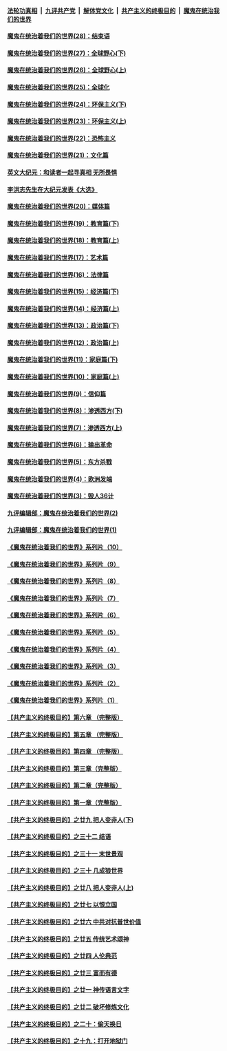 ####  [法轮功真相](../../../../basic/blob/master/README.md?t=04161331) &nbsp;|&nbsp; [九评共产党](../../../../9ping.md/blob/master/README.md?t=04161331) &nbsp;|&nbsp; [解体党文化](../../../../jtdwh.md/blob/master/README.md?t=04161331)  &nbsp;|&nbsp; [共产主义的终极目的](../../../../gczydzjmd.md/blob/master/README.md?t=04161331) &nbsp;|&nbsp; [魔鬼在统治我们的世界](../../../../mgztzwmdsj.md/blob/master/README.md?t=04161331) 

#### [魔鬼在统治着我们的世界(28)：结束语](../pages/nsc422/n10936246.md?t=04161331) 

#### [魔鬼在统治着我们的世界(27)：全球野心(下)](../pages/nsc422/n10928319.md?t=04161331) 

#### [魔鬼在统治着我们的世界(26)：全球野心(上)](../pages/nsc422/n10900318.md?t=04161331) 

#### [魔鬼在统治着我们的世界(25)：全球化](../pages/nsc422/n10788205.md?t=04161331) 

#### [魔鬼在统治着我们的世界(24)：环保主义(下)](../pages/nsc422/n10695307.md?t=04161331) 

#### [魔鬼在统治着我们的世界(23)：环保主义(上)](../pages/nsc422/n10688613.md?t=04161331) 

#### [魔鬼在统治着我们的世界(22)：恐怖主义](../pages/nsc422/n10614727.md?t=04161331) 

#### [魔鬼在统治着我们的世界(21)：文化篇](../pages/nsc422/n10597706.md?t=04161331) 

#### [英文大纪元：和读者一起寻真相 无所畏惧](../pages/nsc422/n12542027.md?t=04161331) 

#### [李洪志先生在大纪元发表《大选》](../pages/nsc422/n12534746.md?t=04161331) 

#### [魔鬼在统治着我们的世界(20)：媒体篇](../pages/nsc422/n10586579.md?t=04161331) 

#### [魔鬼在统治着我们的世界(19)：教育篇(下)](../pages/nsc422/n10564808.md?t=04161331) 

#### [魔鬼在统治着我们的世界(18)：教育篇(上)](../pages/nsc422/n10526970.md?t=04161331) 

#### [魔鬼在统治着我们的世界(17)：艺术篇](../pages/nsc422/n10499093.md?t=04161331) 

#### [魔鬼在统治着我们的世界(16)：法律篇](../pages/nsc422/n10485969.md?t=04161331) 

#### [魔鬼在统治着我们的世界(15)：经济篇(下)](../pages/nsc422/n10469975.md?t=04161331) 

#### [魔鬼在统治着我们的世界(14)：经济篇(上)](../pages/nsc422/n10457370.md?t=04161331) 

#### [魔鬼在统治着我们的世界(13)：政治篇(下)](../pages/nsc422/n10448270.md?t=04161331) 

#### [魔鬼在统治着我们的世界(12)：政治篇(上)](../pages/nsc422/n10444576.md?t=04161331) 

#### [魔鬼在统治着我们的世界(11)：家庭篇(下)](../pages/nsc422/n10440961.md?t=04161331) 

#### [魔鬼在统治着我们的世界(10)：家庭篇(上)](../pages/nsc422/n10435448.md?t=04161331) 

#### [魔鬼在统治着我们的世界(9)：信仰篇](../pages/nsc422/n10432159.md?t=04161331) 

#### [魔鬼在统治着我们的世界(8)：渗透西方(下)](../pages/nsc422/n10429603.md?t=04161331) 

#### [魔鬼在统治着我们的世界(7)：渗透西方(上)](../pages/nsc422/n10426013.md?t=04161331) 

#### [魔鬼在统治着我们的世界(6)：输出革命](../pages/nsc422/n10421536.md?t=04161331) 

#### [魔鬼在统治着我们的世界(5)：东方杀戮](../pages/nsc422/n10417707.md?t=04161331) 

#### [魔鬼在统治着我们的世界(4)：欧洲发端](../pages/nsc422/n10414890.md?t=04161331) 

#### [魔鬼在统治着我们的世界(3)：毁人36计](../pages/nsc422/n10411583.md?t=04161331) 

#### [九评编辑部：魔鬼在统治着我们的世界(2)](../pages/nsc422/n10410036.md?t=04161331) 

#### [九评编辑部：魔鬼在统治着我们的世界(1)](../pages/nsc422/n10406825.md?t=04161331) 

#### [《魔鬼在统治着我们的世界》系列片（10）](../pages/nsc422/n12292670.md?t=04161331) 

#### [《魔鬼在统治着我们的世界》系列片（9）](../pages/nsc422/n12290859.md?t=04161331) 

#### [《魔鬼在统治着我们的世界》系列片（8）](../pages/nsc422/n12287445.md?t=04161331) 

#### [《魔鬼在统治着我们的世界》系列片（7）](../pages/nsc422/n12283425.md?t=04161331) 

#### [《魔鬼在统治着我们的世界》系列片（6）](../pages/nsc422/n12282314.md?t=04161331) 

#### [《魔鬼在统治着我们的世界》系列片（5）](../pages/nsc422/n12281419.md?t=04161331) 

#### [《魔鬼在统治着我们的世界》系列片（4）](../pages/nsc422/n12274024.md?t=04161331) 

#### [《魔鬼在统治着我们的世界》系列片（3）](../pages/nsc422/n12271322.md?t=04161331) 

#### [《魔鬼在统治着我们的世界》系列片（2）](../pages/nsc422/n12269049.md?t=04161331) 

#### [《魔鬼在统治着我们的世界》系列片（1）](../pages/nsc422/n12267575.md?t=04161331) 

#### [【共产主义的终极目的】第六章 （完整版）](../pages/nsc422/n11428913.md?t=04161331) 

#### [【共产主义的终极目的】第五章 （完整版）](../pages/nsc422/n11428912.md?t=04161331) 

#### [【共产主义的终极目的】第四章 （完整版）](../pages/nsc422/n11428907.md?t=04161331) 

#### [【共产主义的终极目的】第三章（完整版）](../pages/nsc422/n11428848.md?t=04161331) 

#### [【共产主义的终极目的】第二章（完整版）](../pages/nsc422/n11428831.md?t=04161331) 

#### [【共产主义的终极目的】第一章（完整版）](../pages/nsc422/n11417651.md?t=04161331) 

#### [【共产主义的终极目的】之廿九 把人变非人(下)](../pages/nsc422/n11344140.md?t=04161331) 

#### [【共产主义的终极目的】之三十二 结语](../pages/nsc422/n11360535.md?t=04161331) 

#### [【共产主义的终极目的】之三十一 末世景观](../pages/nsc422/n11351129.md?t=04161331) 

#### [【共产主义的终极目的】之三十 几成狼世界](../pages/nsc422/n11348280.md?t=04161331) 

#### [【共产主义的终极目的】之廿八 把人变非人(上)](../pages/nsc422/n11340492.md?t=04161331) 

#### [【共产主义的终极目的】之廿七 以恨立国](../pages/nsc422/n11336944.md?t=04161331) 

#### [【共产主义的终极目的】之廿六 中共对抗普世价值](../pages/nsc422/n11324785.md?t=04161331) 

#### [【共产主义的终极目的】之廿五 传统艺术颂神](../pages/nsc422/n11296396.md?t=04161331) 

#### [【共产主义的终极目的】之廿四 人伦典范](../pages/nsc422/n11296397.md?t=04161331) 

#### [【共产主义的终极目的】之廿三 富而有德](../pages/nsc422/n11283598.md?t=04161331) 

#### [【共产主义的终极目的】之廿一 神传语言文字](../pages/nsc422/n11263265.md?t=04161331) 

#### [【共产主义的终极目的】之廿二 破坏修炼文化](../pages/nsc422/n11245728.md?t=04161331) 

#### [【共产主义的终极目的】之二十：偷天换日](../pages/nsc422/n11238846.md?t=04161331) 

#### [【共产主义的终极目的】之十九：打开地狱门](../pages/nsc422/n11206376.md?t=04161331) 

